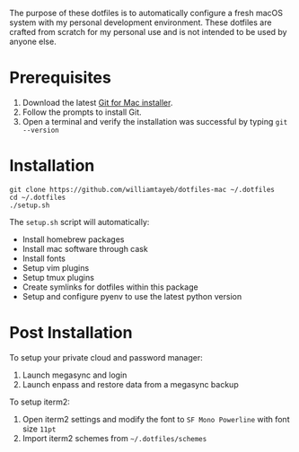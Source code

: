 The purpose of these dotfiles is to automatically configure a fresh macOS system with my personal development environment. These dotfiles are crafted from scratch for my personal use and is not intended to be used by anyone else.

# Prerequisites

1. Download the latest [Git for Mac installer](https://sourceforge.net/projects/git-osx-installer/files/).
2. Follow the prompts to install Git.
3. Open a terminal and verify the installation was successful by typing `git --version`

# Installation

```
git clone https://github.com/williamtayeb/dotfiles-mac ~/.dotfiles
cd ~/.dotfiles
./setup.sh
```

The `setup.sh` script will automatically:

- Install homebrew packages
- Install mac software through cask
- Install fonts
- Setup vim plugins
- Setup tmux plugins
- Create symlinks for dotfiles within this package
- Setup and configure pyenv to use the latest python version


# Post Installation

To setup your private cloud and password manager:
1. Launch megasync and login
2. Launch enpass and restore data from a megasync backup

To setup iterm2:
1. Open iterm2 settings and modify the font to `SF Mono Powerline` with font size `11pt`
2. Import iterm2 schemes from `~/.dotfiles/schemes`
